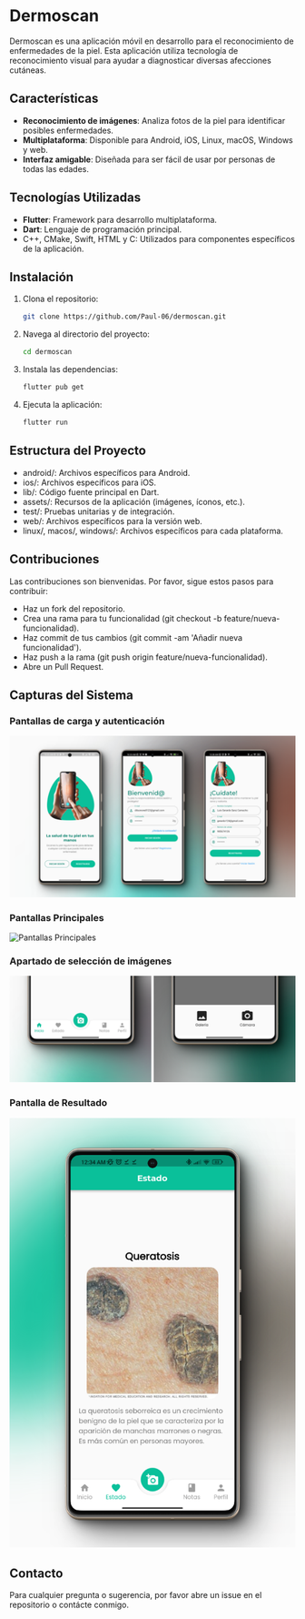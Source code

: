 # Dermoscan
Dermoscan es una aplicación móvil en desarrollo para el reconocimiento de enfermedades de la piel. Esta aplicación utiliza tecnología de reconocimiento visual para ayudar a diagnosticar diversas afecciones cutáneas.

## Características
- **Reconocimiento de imágenes**: Analiza fotos de la piel para identificar posibles enfermedades.
- **Multiplataforma**: Disponible para Android, iOS, Linux, macOS, Windows y web.
- **Interfaz amigable**: Diseñada para ser fácil de usar por personas de todas las edades.

## Tecnologías Utilizadas
- **Flutter**: Framework para desarrollo multiplataforma.
- **Dart**: Lenguaje de programación principal.
- C++, CMake, Swift, HTML y C: Utilizados para componentes específicos de la aplicación.

## Instalación
1. Clona el repositorio:
    ```bash
    git clone https://github.com/Paul-06/dermoscan.git
    ```
2. Navega al directorio del proyecto:
    ```bash
    cd dermoscan
    ```
3. Instala las dependencias:
    ```bash
    flutter pub get
    ```
4. Ejecuta la aplicación:
    ```bash
    flutter run
    ```
    
## Estructura del Proyecto
- android/: Archivos específicos para Android.
- ios/: Archivos específicos para iOS.
- lib/: Código fuente principal en Dart.
- assets/: Recursos de la aplicación (imágenes, íconos, etc.).
- test/: Pruebas unitarias y de integración.
- web/: Archivos específicos para la versión web.
- linux/, macos/, windows/: Archivos específicos para cada plataforma.

## Contribuciones
Las contribuciones son bienvenidas. Por favor, sigue estos pasos para contribuir:

- Haz un fork del repositorio.
- Crea una rama para tu funcionalidad (git checkout -b feature/nueva-funcionalidad).
- Haz commit de tus cambios (git commit -am 'Añadir nueva funcionalidad').
- Haz push a la rama (git push origin feature/nueva-funcionalidad).
- Abre un Pull Request.

## Capturas del Sistema

### Pantallas de carga y autenticación
![Pantalla de carga y autenticación](screenshots/authentication_pages.png)

### Pantallas Principales
![Pantallas Principales](screenshots/mant_empleados.png)

### Apartado de selección de imágenes
![Pantalla de selección de imágenes](screenshots/pick_image_menu.png)

### Pantalla de Resultado
![Pantalla de Resultado](screenshots/result.png)

## Contacto
Para cualquier pregunta o sugerencia, por favor abre un issue en el repositorio o contácte conmigo.
